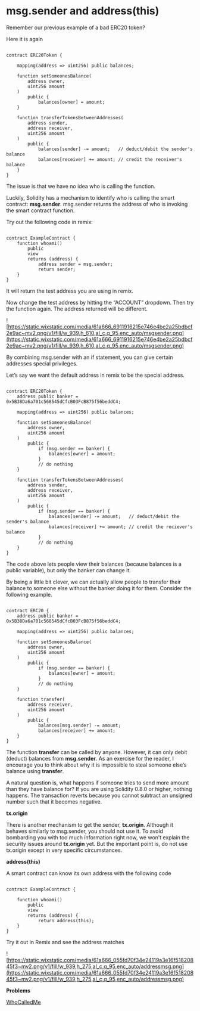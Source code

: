 # msg.sender and address(this)

Remember our previous example of a bad ERC20 token?

Here it is again

```solidity

contract ERC20Token {

    mapping(address => uint256) public balances;

    function setSomeonesBalance(
        address owner, 
        uint256 amount
    ) 
        public {
            balances[owner] = amount;
    }

    function transferTokensBetweenAddresses(
        address sender, 
        address receiver, 
        uint256 amount
    ) 
        public {
            balances[sender] -= amount;   // deduct/debit the sender's balance
            balances[receiver] += amount; // credit the receiver's balance
    }
}

```

The issue is that we have no idea who is calling the function.

Luckily, Solidity has a mechanism to identify who is calling the smart contract: **msg.sender**. msg.sender returns the address of who is invoking the smart contract function.

Try out the following code in remix:

```solidity

contract ExampleContract {
    function whoami()
        public
        view 
        returns (address) {
            address sender = msg.sender;
            return sender;
    }
}
```

It will return the test address you are using in remix.

Now change the test address by hitting the “ACCOUNT” dropdown. Then try the function again. The address returned will be different.

![https://static.wixstatic.com/media/61a666_6911916215e746e4be2a25bdbcf2e9ac~mv2.png/v1/fill/w_939,h_610,al_c,q_95,enc_auto/msgsender.png](https://static.wixstatic.com/media/61a666_6911916215e746e4be2a25bdbcf2e9ac~mv2.png/v1/fill/w_939,h_610,al_c,q_95,enc_auto/msgsender.png)

By combining msg.sender with an if statement, you can give certain addresses special privileges.

Let’s say we want the default address in remix to be the special address.

```solidity

contract ERC20Token {
    address public banker = 0x5B38Da6a701c568545dCfcB03FcB875f56beddC4;

    mapping(address => uint256) public balances;

    function setSomeonesBalance(
        address owner, 
        uint256 amount
    ) 
        public {
            if (msg.sender == banker) {
                balances[owner] = amount;
            }
            // do nothing
    }

    function transferTokensBetweenAddresses(
        address sender, 
        address receiver, 
        uint256 amount
    ) 
        public {
            if (msg.sender == banker) {
                balances[sender] -= amount;   // deduct/debit the sender's balance
                balances[receiver] += amount; // credit the reciever's balance
            }
            // do nothing
    }
}

```

The code above lets people view their balances (because balances is a public variable), but only the banker can change it.

By being a little bit clever, we can actually allow people to transfer their balance to someone else without the banker doing it for them. Consider the following example.

```solidity

contract ERC20 {
    address public banker = 0x5B38Da6a701c568545dCfcB03FcB875f56beddC4;

    mapping(address => uint256) public balances;

    function setSomeonesBalance(
        address owner, 
        uint256 amount
    ) 
        public {
            if (msg.sender == banker) {
                balances[owner] = amount;
            }
            // do nothing
    }

    function transfer(
        address receiver, 
        uint256 amount
    ) 
        public {
            balances[msg.sender] -= amount;
            balances[receiver] += amount;
    }
}

```

The function **transfer** can be called by anyone. However, it can only debit (deduct) balances from **msg.sender**. As an exercise for the reader, I encourage you to think about why it is impossible to steal someone else’s balance using **transfer**.

A natural question is, what happens if someone tries to send more amount than they have balance for? If you are using Solidity 0.8.0 or higher, nothing happens. The transaction reverts because you cannot subtract an unsigned number such that it becomes negative.

**tx.origin**

There is another mechanism to get the sender, **tx.origin**. Although it behaves similarly to msg.sender, you should not use it. To avoid bombarding you with too much information right now, we won’t explain the security issues around **tx.origin** yet. But the important point is, do not use tx.origin except in very specific circumstances.

**address(this)**

A smart contract can know its own address with the following code

```solidity

contract ExampleContract {

    function whoami()
        public
        view 
        returns (address) {
            return address(this);
    }
}
```

Try it out in Remix and see the address matches

![https://static.wixstatic.com/media/61a666_055fd70f34e24119a3e16f51820845f3~mv2.png/v1/fill/w_939,h_275,al_c,q_95,enc_auto/addressmsg.png](https://static.wixstatic.com/media/61a666_055fd70f34e24119a3e16f51820845f3~mv2.png/v1/fill/w_939,h_275,al_c,q_95,enc_auto/addressmsg.png)

**Problems**

[WhoCalledMe](https://github.com/RareSkills/Solidity-Exercises/tree/main/WhoCalledMe)
